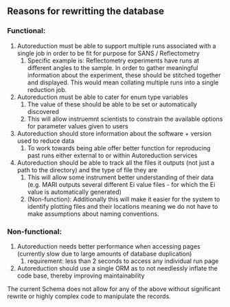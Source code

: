 ## Reasons for rewritting the database

### Functional:

1. Autoreduction must be able to support multiple runs associated with a single job in order to be fit for purpose for SANS / Reflectometry
   1. Specific example is: Reflectometry experiments have runs at different angles to the sample. In order to gather meaningful information about the experiment, these should be stitched together and displayed. This would mean collating multiple runs into a single reduction job.
2. Autoreduction must be able to cater for enum type variables 
   1. The value of these should be able to be set or automatically discovered
   1. This will allow instruemnt scientists to constrain the available options for parameter values given to users
3. Autoreduction should store information about the software + version used to reduce data
   1. To work towards being able offer better function for reproducing past runs either external to or within Autoreduction services
4. Autoreduction should be able to track all the files it outputs (not just a path to the directory) and the type of file they are
   1. This will allow some instrument better understanding of their data (e.g. MARI outputs several different Ei value files - for which the Ei value is automatically generated)
   1. (Non-function): Additionally this will make it easier for the system to identify plotting files and their locations meaning we do not have to make assumptions about naming conventions.

### Non-functional:

1. Autoreduction needs better performance when accessing pages (currently slow due to large amounts of database duplication)
   1. requirement: less than 2 seconds to access any individual run page
2. Autoreduction should use a single ORM as to not needlessly inflate the code base, thereby improving maintainability


The current Schema does not allow for any of the above without significant rewrite or highly complex code to manipulate the records.
